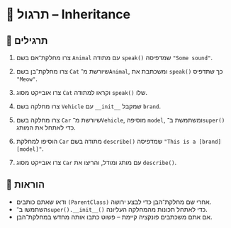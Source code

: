 # 📘 תרגול – Inheritance

## 🧪 תרגילים

1. צרו מחלקת־אם בשם `Animal` עם מתודה `speak()` שמדפיסה `"Some sound"`.

2. צרו מחלקת־בן בשם `Cat` שיורשת מ־`Animal`, ומשכתבת את `speak()` כך שתדפיס `"Meow"`.

3. צרו אובייקט מסוג `Cat` וקראו למתודה `speak()` שלו.

4. צרו מחלקה בשם `Vehicle` עם `__init__` שמקבל `brand`.

5. צרו מחלקה בשם `Car` שיורשת מ־`Vehicle`, מוסיפה `model`, ומשתמשת ב־`super()` כדי לאתחל את המותג.

6. הוסיפו למחלקת `Car` מתודה בשם `describe()` שמדפיסה `"This is a [brand] [model]"`.

7. צרו אובייקט מסוג `Car` עם מותג ומודל, והריצו את `describe()`.

## 📌 הוראות

- ודאו שאתם כותבים `(ParentClass)` אחרי שם מחלקת־הבן כדי לבצע ירושה.
- השתמשו ב־`super().__init__()` כדי לאתחל תכונות מהמחלקה העליונה.
- אם אתם משכתבים פונקציה קיימת – פשוט כתבו אותה מחדש במחלקת־הבן.
